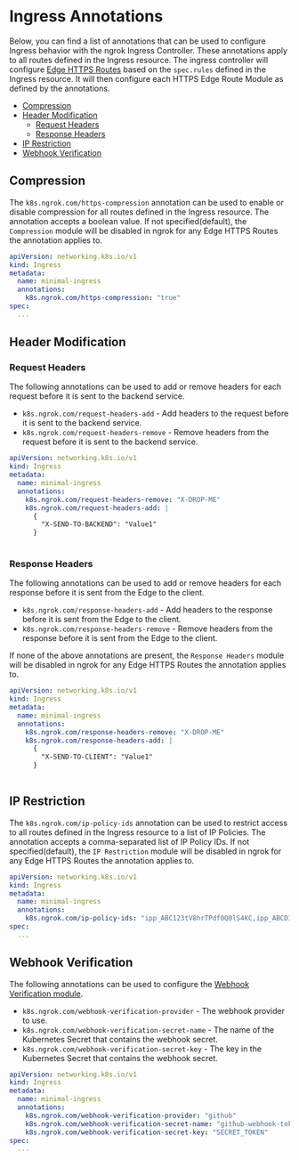 # Ingress Annotations

Below, you can find a list of annotations that can be used to configure Ingress behavior with the ngrok Ingress Controller. These annotations apply to all routes defined in the Ingress resource. The ingress
controller will configure [Edge HTTPS Routes](https://ngrok.com/docs/api/resources/edges-https-routes)
based on the `spec.rules` defined in the Ingress resource. It will then configure each HTTPS Edge Route Module as defined by the annotations.

- [Compression](#compression)
- [Header Modification](#header-modification)
  - [Request Headers](#request-headers)
  - [Response Headers](#response-headers)
- [IP Restriction](#ip-restriction)
- [Webhook Verification](#webhook-verification)


## Compression

The `k8s.ngrok.com/https-compression` annotation can be used to enable or disable compression for
all routes defined in the Ingress resource. The annotation accepts a boolean value. If not specified(default), the `Compression` module will be disabled in ngrok for any Edge HTTPS Routes the annotation applies to.


```yaml
apiVersion: networking.k8s.io/v1
kind: Ingress
metadata:
  name: minimal-ingress
  annotations:
    k8s.ngrok.com/https-compression: "true"
spec:
  ...
```

## Header Modification

### Request Headers

The following annotations can be used to add or remove headers for each request before it is sent to the backend service.

* `k8s.ngrok.com/request-headers-add` - Add headers to the request before it is sent to the backend service.
* `k8s.ngrok.com/request-headers-remove` - Remove headers from the request before it is sent to the backend service.
  
```yaml
apiVersion: networking.k8s.io/v1
kind: Ingress
metadata:
  name: minimal-ingress
  annotations:
    k8s.ngrok.com/request-headers-remove: "X-DROP-ME"
    k8s.ngrok.com/request-headers-add: |
      {
        "X-SEND-TO-BACKEND": "Value1"
      }
    
```

### Response Headers

The following annotations can be used to add or remove headers for each response before it is sent from the Edge to the client.

* `k8s.ngrok.com/response-headers-add` - Add headers to the response before it is sent from the Edge to the client.
* `k8s.ngrok.com/response-headers-remove` - Remove headers from the response before it is sent from the Edge to the client.

If none of the above annotations are present, the `Response Headers` module will be disabled in ngrok for any Edge HTTPS Routes the annotation applies to.

```yaml
apiVersion: networking.k8s.io/v1
kind: Ingress
metadata:
  name: minimal-ingress
  annotations:
    k8s.ngrok.com/response-headers-remove: "X-DROP-ME"
    k8s.ngrok.com/response-headers-add: |
      {
        "X-SEND-TO-CLIENT": "Value1"
      }
    
```


## IP Restriction

The `k8s.ngrok.com/ip-policy-ids` annotation can be used to restrict access to all routes defined in the Ingress resource to a list of IP Policies. The annotation accepts a comma-separated list of IP Policy IDs. If not specified(default), the `IP Restriction` module will be disabled in ngrok for any Edge HTTPS Routes the annotation applies to.

```yaml
apiVersion: networking.k8s.io/v1
kind: Ingress
metadata:
  name: minimal-ingress
  annotations:
    k8s.ngrok.com/ip-policy-ids: "ipp_ABC123tV8hrTPdf0Q0lS4KC,ipp_ABCD123V8hrTPdf0Q0lS4"
spec:
  ...
```


## Webhook Verification

The following annotations can be used to configure the [Webhook Verification module](https://ngrok.com/docs/cloud-edge/modules/webhook).

* `k8s.ngrok.com/webhook-verification-provider` - The webhook provider to use.
* `k8s.ngrok.com/webhook-verification-secret-name` - The name of the Kubernetes Secret that contains the webhook secret.
* `k8s.ngrok.com/webhook-verification-secret-key` - The key in the Kubernetes Secret that contains the webhook secret.

```yaml
apiVersion: networking.k8s.io/v1
kind: Ingress
metadata:
  name: minimal-ingress
  annotations:
    k8s.ngrok.com/webhook-verification-provider: "github"
    k8s.ngrok.com/webhook-verification-secret-name: "github-webhook-token"
    k8s.ngrok.com/webhook-verification-secret-key: "SECRET_TOKEN"
spec:
  ...

```
